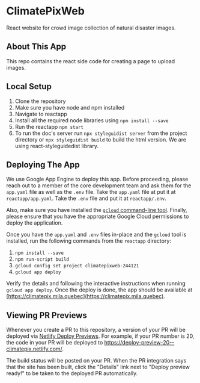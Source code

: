 # ClimatePixWeb

React website for crowd image collection of natural disaster images.

## About This App

This repo contains the react side code for creating a page to upload images.

## Local Setup

1. Clone the repository
2. Make sure you have node and npm installed
3. Navigate to reactapp
4. Install all the required node libraries using `npm install --save`
5. Run the reactapp `npm start`
6. To run the doc's server run `npx styleguidist server` from the project directory or `npx styleguidist build` to build the html version. We are using react-styleguidedist library.

## Deploying The App

We use Google App Engine to deploy this app. Before proceeding, please reach out to a member of the core development team and ask them for the `app.yaml` file as well as the `.env` file. Take the `app.yaml` file at put it at `reactapp/app.yaml`. Take the `.env` file and put it at `reactapp/.env`.

Also, make sure you have installed the [`gcloud` command-line tool](https://cloud.google.com/sdk/gcloud/). Finally, please ensure that you have the appropriate Google Cloud permissions to deploy the application.

Once you have the `app.yaml` and `.env` files in-place and the `gcloud` tool is installed, run the following commands from the `reactapp` directory:

1. `npm install --save`
2. `npm run-script build`
3. `gcloud config set project climatepixweb-244121`
4. `gcloud app deploy`

Verify the details and following the interactive instructions when running `gcloud app deploy`. Once the deploy is done, the app should be available at [https://climatepix.mila.quebec](https://climatepix.mila.quebec).

## Viewing PR Previews

Whenever you create a PR to this repository, a version of your PR will be deployed via [Netlify Deploy Previews](https://www.netlify.com/blog/2016/07/20/introducing-deploy-previews-in-netlify/). For example, if your PR number is 20, the code in your PR will be deployed to https://deploy-preview-20--climatepix.netlify.com/.

The build status will be posted on your PR. When the PR integration says that the site has been built, click the "Details" link next to "Deploy preview ready!" to be taken to the deployed PR automatically.

